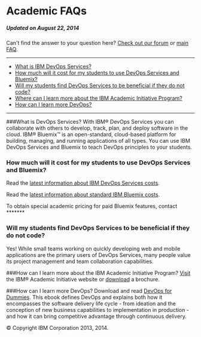 # Academic FAQs
##### Updated on August 22, 2014

Can't find the answer to your question here? [Check out our forum](https://www.ibmdw.net/answers?community=jazzhub) or [main FAQ](/help/faq/).
____

-	[What is IBM DevOps Services?](#q3)
-   [How much will it cost for my students to use DevOps Services and Bluemix?](#q1)
-   [Will my students find DevOps Services to be beneficial if they do not code?](#q2)
-	[Where can I learn more about the IBM Academic Initiative Program?](#q4)
-	[How can I learn more DevOps?](#q5)
____

<a name="q3"></a>

###What is DevOps Services?
With IBM&reg; DevOps Services you can collaborate with others to develop, track, plan, and deploy software in the cloud.
IBM&reg; Bluemix&trade; is an open-standard, cloud-based platform for building, managing, and running applications of all types.
You can use IBM DevOps Services and Bluemix to teach DevOps principles to your students.

<a name="q1"></a>

### How much will it cost for my students to use DevOps Services and Bluemix? 
Read the [latest information about IBM DevOps Services costs](/learn/cost).

Read the [latest information about standard IBM Bluemix costs](https://ace.ng.bluemix.net/#/pricing).

To obtain special academic pricing for paid Bluemix features, contact *******

<a name="q2"></a>

### Will my students find DevOps Services to be beneficial if they do not code?
Yes! While small teams working on quickly developing web and mobile applications are the
primary users of DevOps Services, many people value its project management and team 
collaboration capabilities.

<a name="q4"></a>

###How can I learn more about the IBM Academic Initiative Program?
[Visit](http://www-304.ibm.com/ibm/university/academic/pub/page/academic_initiative) the IBM&reg; Academic Initiative website or 
[download](public.dhe.ibm.com/common/ssi/ecm/en/ibf03007usen/IBF03007USEN.PDF) a brochure.

<a name="q5"></a>

###How can I learn more DevOps?
Download and read [DevOps for Dummies](https://www14.software.ibm.com/webapp/iwm/web/signup.do?source=swg-rtl-sd-wp&S_PKG=ov18162).
This ebook defines DevOps and explains both how it encompasses the software delivery life cycle - 
from ideation and the conception of new business capabilities to implementation in production - and how it can bring
competitive advantage through continuous delivery.  



&copy; Copyright IBM Corporation 2013, 2014.